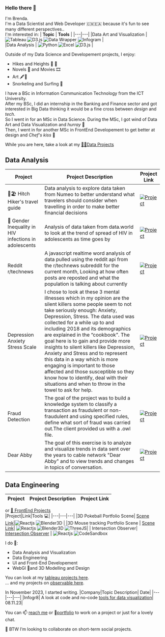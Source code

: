 ### Hello there 👋

I'm Brenda.   
I'm a Data Scientist and Web Developer 🇨🇲🇪🇦 because it's fun to see many different perspectives..  
I'm interested in:
| **Topic** | **Tools** |
|---|---|
|Data Art and Visualization | ![Tableau](https://img.shields.io/badge/Tableau-blue) ![D3.js](https://img.shields.io/badge/D3.js-blue) ![Data Wrapper](https://img.shields.io/badge/DataWrapper-blue) ![Infogram](https://img.shields.io/badge/Infogram-blue) |  
|Data Analysis | ![Python](https://img.shields.io/badge/Python-pink) ![Excel](https://img.shields.io/badge/Excel-pink) ![D3.js](https://img.shields.io/badge/D3.js-pink) |     

Outside of my Data Science and Developement projects, I enjoy:
  - Hikes and Heights 🥾 📸
  - Novels 📖 and Movies 🎞️
  - Art 🖋️🎊
  - Snorkeling and Surfing 🌊    
 
I have a BSc in Information Communication Technology from the ICT University.   
After my BSc, I did an internship in the Banking and Finance sector and got interested in Big Data thinking it would be a fine cross between _design_ and _tech_.   
So I went in for an MSc in Data Science. During the MSc, I got wind of Data Art and Data Visualization and _hurray_ 🎊    
Then, I went in for another MSc in FrontEnd Developement to get better at design and _Chef's kiss_ 🥳

While you are here, take a look at my [👩‍💻Data Projects](https://portfolio-qb.vercel.app/)   
## Data Analysis
|Project| Project Description | Project Link|
|---|---|---|
|🥾🏖️ Hitch Hiker's travel guide| Data analysis to explore data taken from Numeo to better understand what travelers should consider when travelling in order to make better financial decisions | [![Project](https://img.shields.io/badge/Project-green)](https://lagom-qb.github.io/Hitch-Hiker-s-Travel-Guide/)|
|📝 Gender Inequality in HIV infections in adolescents| Analysis of data taken from data.world to look at the trend of spread of HIV in adolescents as time goes by|[![Project](https://img.shields.io/badge/Project-green)](https://lagom-qb.github.io/Gender-Inequality-in-HIV-Infections-in-Adolescents/)|
|Reddit r/technews| A javascript realtime word analysis of data pulled using the reddit api from the r/technews subreddit for the current month, Looking at how often posts are reposted and what the population is talking about currently | [![Project](https://img.shields.io/badge/Project-green)](https://lagom-qb.github.io/technews/)|
|Depression Anxiety Stress Scale | I chose to look at these 3 mental illnesses which in my opinion are the silent killers some people seem to not take seriously enough: Anxiety, Depression, Stress. The data used was collected for a while up to and including 2018 and its demographics are explained in the “cookbook”. The goal here is to gain and provide more insights to silent killers like Depression, Anxiety and Stress and to represent this data in a way which is more engaging is important to those affected and those susceptible so they know how to identify, deal with their situations and when to throw in the towel to ask for help.|[![Project](https://img.shields.io/badge/Project-green)](https://lagom-qb.github.io/dv_dass/progress)|
|Fraud Detection|The goal of the project was to build a knowledge system to classify a transaction as fraudulent or non-fraudulent and using specified rules, define what sort of fraud was carried out.The client provided us with a .owl file.|[![Project](https://img.shields.io/badge/Project-green)](https://lagom-qb.github.io/Fraud-Detection/intro.html)|
|Dear Abby|The goal of this exercise is to analyze and visualize trends in data sent over the years to cable network "Dear Abby" and to view trends and changes in topics of conversation.|[![Project](https://mybinder.org/badge_logo.svg)](https://mybinder.org/v2/gh/lagom-QB/Dear-Abby/HEAD)|


## Data Engineering
|Project| Project Description| Project Link|
|---|---|---|

or [🎨 FrontEnd Projects](https://qb-3d.netlify.app)  
|Project|Link|Tools 💻|
|---|---|---|
|3D Pokeball Portfolio Scene| [Scene Link](https://lagom-qb.github.io/3dScene/)|![Reactjs](https://img.shields.io/badge/Reactjs-grey) ![Blender3D](https://img.shields.io/badge/Blender3D-grey) |
|3D Mouse tracking Portfolio Scene | [Scene Link](https://qb-3d.netlify.app/)| ![Reactjs](https://img.shields.io/badge/Reactjs-grey) ![Blender3D](https://img.shields.io/badge/Blender3D-grey) ![ThreeJS](https://img.shields.io/badge/ThreeJS-grey)|
| Intersection Observer| [Intersection Observer](https://codesandbox.io/s/intersection-observer-framer-motion-gl42y2?file=/src/index.js) | ![Reactjs](https://img.shields.io/badge/Reactjs-grey) ![CodeSandbox](https://img.shields.io/badge/CodeSandBox-grey)


I do 🌱:  
  * Data Analysis and Visualization
  * Data Engineering
  * UI and Front-End Developement
  * WebGl 🤔and 3D Modelling and Design


You can look at my [tableau projects here](https://public.tableau.com/profile/quinsy.brenda#!/).  
... and my projects on [observable here](https://observablehq.com/@lagom-qb).

In November 2023, I started writing.
|Company|Topic Description| Date|
|---|---|---|
|Infogr8| A look at code and no-code [tools for data visualization](https://infogr8.com/quinsy-brenda-navigating-tech-landscape-data-visualisation/)| 08.11.23|

  You can 📫 [reach me](mailto:tebid.qb@gmail.com) or 📜[portfolio](https://docs.google.com/document/d/1rHF9BXt3ioYu7yBC-xUaLKfI34axya82HZpI3qb3EQc/edit?usp=sharing) to work on a project or just for a lovely chat.

👯 BTW I’m looking to collaborate on short-term social projects.
